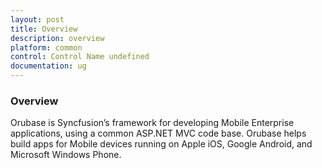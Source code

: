 ```yaml
---
layout: post
title: Overview
description: overview
platform: common
control: Control Name undefined
documentation: ug
---
```


### Overview

Orubase is Syncfusion’s framework for developing Mobile Enterprise applications, using a common ASP.NET MVC code base. Orubase helps build apps for Mobile devices running on Apple iOS, Google Android, and Microsoft Windows Phone.

